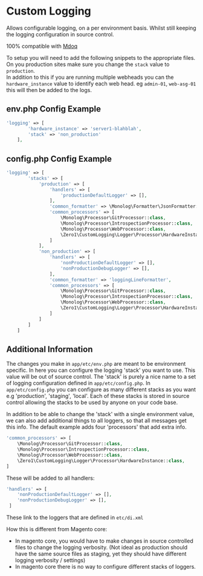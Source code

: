 # Custom Logging
Allows configurable logging, on a per environment basis. Whilst still keeping the logging configuration in source control.

100% compatible with [Mdoq](https://www.mdoq.io)  
  
To setup you will need to add the following snippets to the appropriate files.  
On you production sites make sure you change the `stack` value to `production`.  
In addition to this if you are running multiple webheads you can the `hardware_instance` value to identify each web head. eg `admin-01`, `web-asg-01` this will then be added to the logs.

## env.php Config Example
```php
'logging' => [
        'hardware_instance' => 'server1-blahblah',
        'stack' => 'non_production'
    ],
```

## config.php Config Example
```php
'logging' => [
        'stacks' => [
            'production' => [
                'handlers' => [
                    'productionDefaultLogger' => [],
                ],
                'common_formatter' => \Monolog\Formatter\JsonFormatter::class,
                'common_processors' => [
                    \Monolog\Processor\GitProcessor::class,
                    \Monolog\Processor\IntrospectionProcessor::class,
                    \Monolog\Processor\WebProcessor::class,
                    \Zero1\CustomLogging\Logger\Processor\HardwareInstance::class,
                ]
            ],
            'non_production' => [
                'handlers' => [
                    'nonProductionDefaultLogger' => [],
                    'nonProductionDebugLogger' => [],
                ],
                'common_formatter' => 'loggingLineFormatter',
                'common_processors' => [
                    \Monolog\Processor\GitProcessor::class,
                    \Monolog\Processor\IntrospectionProcessor::class,
                    \Monolog\Processor\WebProcessor::class,
                    \Zero1\CustomLogging\Logger\Processor\HardwareInstance::class,
                ]
            ]
        ]
    ]
```

## Additional Information
The changes you make in `app/etc/env.php` are meant to be environment specific. In here you can configure the logging 'stack' you want to use. This value will be out of source control. The 'stack' is purely a nice name to a set of logging configuration defined in `app/etc/config.php`. In `app/etc/config.php` you can configure as many different stacks as you want e.g 'production', 'staging', 'local'. Each of these stacks is stored in source control allowing the stacks to be used by anyone on your code base.

In addition to be able to change the 'stack' with a single environment value, we can also add additional things to all loggers, so that all messages get this info. The default example adds four 'processors' that add extra info.
```php
'common_processors' => [
    \Monolog\Processor\GitProcessor::class,
    \Monolog\Processor\IntrospectionProcessor::class,
    \Monolog\Processor\WebProcessor::class,
    \Zero1\CustomLogging\Logger\Processor\HardwareInstance::class,
]
```
These will be added to all handlers:
```php
'handlers' => [
    'nonProductionDefaultLogger' => [],
    'nonProductionDebugLogger' => [],
 ]
 ```
These link to the loggers that are defined in `etc/di.xml`

How this is different from Magento core:
- In magento core, you would have to make changes in source controlled files to change the logging verbosity. (Not ideal as production should have the same source files as staging, yet they should have different logging verbosity / settings)
- In magento core there is no way to configure different stacks of loggers.